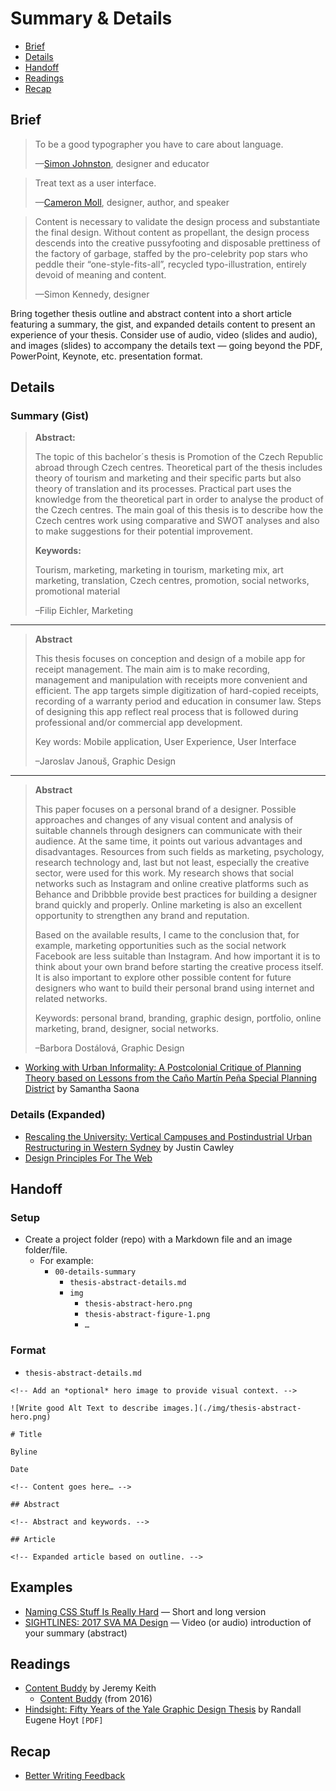 # Summary & Details

- [Brief](#brief)
- [Details](#details)
- [Handoff](#handoff)
- [Readings](#readings)
- [Recap](#recap)

## Brief

> To be a good typographer you have to care about language.
>
> —[Simon Johnston](http://www.simonjohnstondesign.com), designer and educator

> Treat text as a user interface.
>
> —[Cameron Moll](http://www.cameronmoll.com/archives/001266.html), designer, author, and speaker

> Content is necessary to validate the design process and substantiate the final design. Without content as propellant, the design process descends into the creative pussyfooting and disposable prettiness of the factory of garbage, staffed by the pro-celebrity pop stars who peddle their “one-style-fits-all”, recycled typo-illustration, entirely devoid of meaning and content.
>
> —Simon Kennedy, designer

Bring together thesis outline and abstract content into a short article featuring a summary, the gist, and expanded details content to present an experience of your thesis. Consider use of audio, video (slides and audio), and images (slides) to accompany the details text — going beyond the PDF, PowerPoint, Keynote, etc. presentation format.


## Details

### Summary (Gist)

> **Abstract:**
>
> The topic of this bachelor´s thesis is Promotion of the Czech Republic abroad through Czech centres. Theoretical part of the thesis includes theory of tourism and marketing and their specific parts but also theory of translation and its processes. Practical part uses the knowledge from the theoretical part in order to analyse the product of the Czech centres. The main goal of this thesis is to describe how the Czech centres work using comparative and SWOT analyses and also to make suggestions for their potential improvement.
>
> **Keywords:**
>
> Tourism, marketing, marketing in tourism, marketing mix, art marketing, translation, Czech centres, promotion, social networks, promotional material
>
> –Filip Eichler, Marketing

- - -

> **Abstract**
>
> This thesis focuses on conception and design of a mobile app for receipt management.
The main aim is to make recording, management and manipulation with receipts more
convenient and efficient. The app targets simple digitization of hard-copied receipts,
recording of a warranty period and education in consumer law. Steps of designing this
app reflect real process that is followed during professional and/or commercial app
development.
>
> Key words: Mobile application, User Experience, User Interface
>
> –Jaroslav Janouš, Graphic Design

- - -

> **Abstract**
>
> This paper focuses on a personal brand of a designer. Possible approaches and changes of
any visual content and analysis of suitable channels through designers can communicate
with their audience. At the same time, it points out various advantages and disadvantages.
Resources from such fields as marketing, psychology, research technology and, last but not
least, especially the creative sector, were used for this work. My research shows that social
networks such as Instagram and online creative platforms such as Behance and Dribbble
provide best practices for building a designer brand quickly and properly. Online marketing
is also an excellent opportunity to strengthen any brand and reputation.
>
> Based on the available results, I came to the conclusion that, for example, marketing
opportunities such as the social network Facebook are less suitable than Instagram. And how
important it is to think about your own brand before starting the creative process itself. It is
also important to explore other possible content for future designers who want to build their
personal brand using internet and related networks.
>
> Keywords: personal brand, branding, graphic design, portfolio, online marketing, brand,
designer, social networks.
>
> –Barbora Dostálová, Graphic Design

- [Working with Urban Informality: A Postcolonial Critique of Planning Theory based on Lessons from the Caño Martín Peña Special Planning District](https://www.gsd.harvard.edu/project/working-with-urban-informality-a-postcolonial-critique-of-planning-theory-based-on-lessons-from-the-cano-martin-pena-special-planning-district/) by Samantha Saona

### Details (Expanded)

- [Rescaling the University: Vertical Campuses and Postindustrial Urban Restructuring in Western Sydney](https://www.gsd.harvard.edu/project/2020-urban-design-thesis-prize-justin-cawleys-rescaling-the-university-vertical-campuses-and-postindustrial-urban-restructuring-in-western-sydney/) by Justin Cawley
- [Design Principles For The Web](https://adactio.com/articles/17733)


## Handoff

### Setup

- Create a project folder (repo) with a Markdown file and an image folder/file.
  - For example:
    - `00-details-summary`
      - `thesis-abstract-details.md`
      -  `img`
          - `thesis-abstract-hero.png`
          - `thesis-abstract-figure-1.png`
          - `…`

### Format

- `thesis-abstract-details.md`

```
<!-- Add an *optional* hero image to provide visual context. -->

![Write good Alt Text to describe images.](./img/thesis-abstract-hero.png)

# Title

Byline

Date

<!-- Content goes here… -->

## Abstract

<!-- Abstract and keywords. -->

## Article

<!-- Expanded article based on outline. -->
```

## Examples

- [Naming CSS Stuff Is Really Hard](https://sparkbox.com/foundry/naming_css_stuff_is_really_hard) — Short and long version
- [SIGHTLINES: 2017 SVA MA Design](https://vimeo.com/216470139) — Video (or audio) introduction of your summary (abstract)


## Readings

- [Content Buddy](https://adactio.com/journal/17906) by Jeremy Keith
  - [Content Buddy](https://adactio.com/journal/10654) (from 2016)
- [Hindsight: Fifty Years of the Yale Graphic Design Thesis](https://futurehistory.aiga.org/resources/content/2/2/6/8/documents/r_hoyt.pdf) by Randall Eugene Hoyt `[PDF]`


## Recap

- [Better Writing Feedback](http://www.betterwritingfeedback.com)
